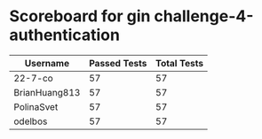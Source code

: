 # Scoreboard for gin challenge-4-authentication

| Username   | Passed Tests | Total Tests |
|------------|--------------|-------------|
| 22-7-co | 57 | 57 |
| BrianHuang813 | 57 | 57 |
| PolinaSvet | 57 | 57 |
| odelbos | 57 | 57 |
